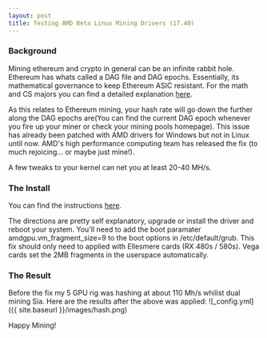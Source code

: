 ```yaml
---
layout: post
title: Testing AMD Beta Linux Mining Drivers (17.40)
---
```


### Background
Mining ethereum and crypto in general can be an infinite rabbit hole. Ethereum has whats called a DAG file and DAG epochs. Essentially, its mathematical governance to keep Ethereum ASIC resistant. For the math and CS majors you can find a detailed explanation [here](https://ethereum.stackexchange.com/questions/1993/what-actually-is-a-dag/8883#8883).

As this relates to Ethereum mining, your hash rate will go down the further along the DAG epochs are(You can find the current DAG epoch whenever you fire up your miner or check your mining pools homepage). This issue has already been patched with AMD drivers for Windows but not in Linux until now. AMD's high performance computing team has released the fix (to much rejoicing... or maybe just mine!). 

A few tweaks to your kernel can net you at least 20-40 MH/s.


### The Install 
You can find the instructions [here](http://support.amd.com/en-us/kb-articles/Pages/AMDGPU-Pro-Beta-Mining-Driver-for-Linux-Release-Notes.aspx).

The directions are pretty self explanatory, upgrade or install the driver and reboot your system. You'll need to add the boot paramater amdgpu.vm_fragment_size=9 to the boot options in /etc/default/grub. This fix should only need to applied with Ellesmere cards (RX 480s / 580s). Vega cards set the 2MB fragments in the userspace automatically.  



### The Result
Before the fix my 5 GPU rig was hashing at about 110 Mh/s whilist dual mining Sia. Here are the results after the above was applied:
![_config.yml]({{ site.baseurl }}/images/hash.png)

Happy Mining!



